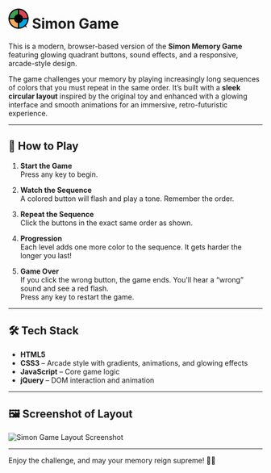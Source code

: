 # <img src="simon_icon.png" alt="simon icon" width="40" /> Simon Game

This is a modern, browser-based version of the **Simon Memory Game** featuring glowing quadrant buttons, sound effects, and a responsive, arcade-style design.

The game challenges your memory by playing increasingly long sequences of colors that you must repeat in the same order. It’s built with a **sleek circular layout** inspired by the original toy and enhanced with a glowing interface and smooth animations for an immersive, retro-futuristic experience.

---

## 🧠 How to Play

1. **Start the Game**  
   Press any key to begin.

2. **Watch the Sequence**  
   A colored button will flash and play a tone. Remember the order.

3. **Repeat the Sequence**  
   Click the buttons in the exact same order as shown.

4. **Progression**  
   Each level adds one more color to the sequence. It gets harder the longer you last!

5. **Game Over**  
   If you click the wrong button, the game ends. You'll hear a “wrong” sound and see a red flash.  
   Press any key to restart the game.

---

## 🛠 Tech Stack

- **HTML5**
- **CSS3** – Arcade style with gradients, animations, and glowing effects
- **JavaScript** – Core game logic
- **jQuery** – DOM interaction and animation

---

## 🖼️ Screenshot of Layout

<img width="1920" height="1080" alt="Simon Game Layout Screenshot" src="https://github.com/user-attachments/assets/70a771d1-ea25-414e-916a-06d6a41f641b" />

---

Enjoy the challenge, and may your memory reign supreme! 🧠💡

